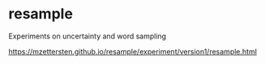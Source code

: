 # resample
Experiments on uncertainty and word sampling

https://mzettersten.github.io/resample/experiment/version1/resample.html
